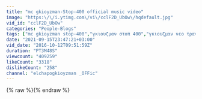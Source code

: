 ```yaml
---
title: "mc gkioyzman-Stop-400 official music video"
image: "https:\/\/i.ytimg.com\/vi\/cclF2D_UbOw\/hqdefault.jpg"
vid_id: "cclF2D_UbOw"
categories: "People-Blogs"
tags: ["mc gkioyzman stop-400","γκιουζμαν στοπ 400","γκιουζμαν νεο τραγουδι"]
date: "2021-09-15T23:47:21+03:00"
vid_date: "2016-10-12T09:51:59Z"
duration: "PT3M48S"
viewcount: "409259"
likeCount: "3318"
dislikeCount: "258"
channel: "elchapogkioyzman _OFFic"
---
```

{% raw %}{% endraw %}
